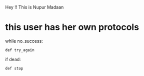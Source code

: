 Hey !! This is Nupur Madaan 

# this user has her own protocols 
while no_success:

    def try_again

if dead:

    def stop

<!---
Noor4589/Noor4589 is a ✨ special ✨ repository because its `README.md` (this file) appears on your GitHub profile.
You can click the Preview link to take a look at your changes.
--->
